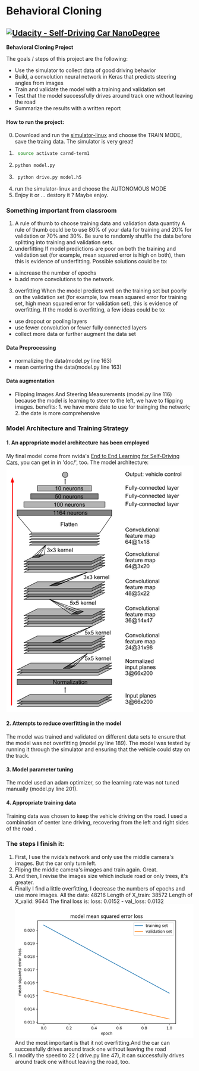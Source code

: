 # **Behavioral Cloning** 
[![Udacity - Self-Driving Car NanoDegree](https://s3.amazonaws.com/udacity-sdc/github/shield-carnd.svg)](http://www.udacity.com/drive)
---
**Behavioral Cloning Project**

The goals / steps of this project are the following:
* Use the simulator to collect data of good driving behavior
* Build, a convolution neural network in Keras that predicts steering angles from images
* Train and validate the model with a training and validation set
* Test that the model successfully drives around track one without leaving the road
* Summarize the results with a written report

#### How to run the project:
0. Download and run the [simulator-linux](https://s3.amazonaws.com/video.udacity-data.com/topher/2016/November/5831f0f7_simulator-linux/simulator-linux.zip) and choose the TRAIN MODE, save the traing data. The simulator is very great!
1. ```sh  
    source activate carnd-term1
2.  ```sh  
    python model.py
3. ```sh 
    python drive.py model.h5
4. run the simulator-linux and choose the AUTONOMOUS MODE
5. Enjoy it or ...  destory it ?  Maybe enjoy.

### Something important from classroom 
1. A rule of thumb to choose training data and validation data quantity
A rule of thumb could be to use 80% of your data for training and 20% for validation or 70% and 30%. Be sure to randomly shuffle the data before splitting into training and validation sets.
2. underfitting
If model predictions are poor on both the training and validation set (for example, mean squared error is high on both), then this is evidence of underfitting. Possible solutions could be to:
* a.increase the number of epochs
* b.add more convolutions to the network.
3. overfitting
When the model predicts well on the training set but poorly on the validation set (for example, low mean squared error for training set, high mean squared error for validation set), this is evidence of overfitting. If the model is overfitting, a few ideas could be to:
* use dropout or pooling layers
* use fewer convolution or fewer fully connected layers
* collect more data or further augment the data set

#### Data Preprocessing
* normalizing the data(model.py line 163)
* mean centering the data(model.py line 163)
#### Data augmentation 
* Flipping Images And Steering Measurements (model.py line 116)
   because the model is learning to steer to the left, we have to flipping images.
benefits: 1. we have more date to use for trainging the network; 2. the date is more comprehensive


### Model Architecture and Training Strategy

#### 1. An appropriate model architecture has been employed
My final model come from nvida's [End to End Learning for Self-Driving Cars](https://devblogs.nvidia.com/deep-learning-self-driving-cars/), you can get in in 'doc/', too.
The model architecture:
![alt text][image1]

#### 2. Attempts to reduce overfitting in the model
The model was trained and validated on different data sets to ensure that the model was not overfitting (model.py line 189). The model was tested by running it through the simulator and ensuring that the vehicle could stay on the track.

#### 3. Model parameter tuning

The model used an adam optimizer, so the learning rate was not tuned manually (model.py line 201).

#### 4. Appropriate training data

Training data was chosen to keep the vehicle driving on the road. I used a combination of center lane driving, recovering from the left and right sides of the road .

### The steps I finish it:
1. First, I use the nvida’s network and only use the middle camera's images. But the car only turn left.
2. Fliping the middle camera's images and train again. Great.
3. And then, I revise the images size which include road or only trees, it's greater.
4. Finally I find a little overfitting, I decrease the numbers of epochs and use more images.
All the data: 48216
Length of X_train:  38572
Length of X_valid:  9644
The final loss is: loss: 0.0152 - val_loss: 0.0132
![alt text][image2]
And the most important is that it not overfitting.And the car can successfully drives around track one without leaving the road
5. I modify the speed to 22 ( drive.py line 47), it can successfully drives around track one without leaving the road, too.


[//]: # (Image References)
[image1]: ./pics/Nvidanetwork.png "network"
[image2]: ./pics/loss.png "finalLoss"

